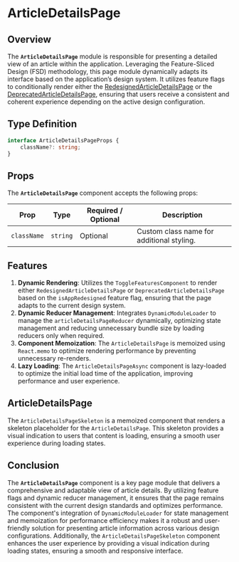 # ArticleDetailsPage

## Overview
The **`ArticleDetailsPage`** module is responsible for presenting a detailed view of an article within the application. Leveraging the Feature-Sliced Design (FSD) methodology, this page module dynamically adapts its interface based on the application’s design system. It utilizes feature flags to conditionally render either the [RedesignedArticleDetailsPage](RedesignedArticleDetailsPage/README.md) or the [DeprecatedArticleDetailsPage](DeprecatedArticleDetailsPage/README.md), ensuring that users receive a consistent and coherent experience depending on the active design configuration.

## Type Definition
```typescript
interface ArticleDetailsPageProps {
    className?: string;
}
```
## Props

The **`ArticleDetailsPage`** component accepts the following props:

| Prop       | Type       | Required / Optional | Description                             |
|------------|------------|----------------------|-----------------------------------------|
| `className` | `string`   | Optional             | Custom class name for additional styling. |

## Features

1. **Dynamic Rendering**: Utilizes the `ToggleFeaturesComponent` to render either `RedesignedArticleDetailsPage` or `DeprecatedArticleDetailsPage` based on the `isAppRedesigned` feature flag, ensuring that the page adapts to the current design system.
2. **Dynamic Reducer Management**: Integrates `DynamicModuleLoader` to manage the `articleDetailsPageReducer` dynamically, optimizing state management and reducing unnecessary bundle size by loading reducers only when required.
3. **Component Memoization**: The `ArticleDetailsPage` is memoized using `React.memo` to optimize rendering performance by preventing unnecessary re-renders.
4. **Lazy Loading**: The `ArticleDetailsPageAsync` component is lazy-loaded to optimize the initial load time of the application, improving performance and user experience.


## ArticleDetailsPage
The `ArticleDetailsPageSkeleton` is a memoized component that renders a skeleton placeholder for the `ArticleDetailsPage`.
This skeleton provides a visual indication to users that content is loading, ensuring a smooth user experience during loading states.


## Conclusion

The **`ArticleDetailsPage`** component is a key page module that delivers a comprehensive and adaptable view of article details. By utilizing feature flags and dynamic reducer management, it ensures that the page remains consistent with the current design standards and optimizes performance. The component's integration of `DynamicModuleLoader` for state management and memoization for performance efficiency makes it a robust and user-friendly solution for presenting article information across various design configurations.
Additionally, the `ArticleDetailsPageSkeleton` component enhances the user experience by providing a visual indication during loading states, ensuring a smooth and responsive interface.
